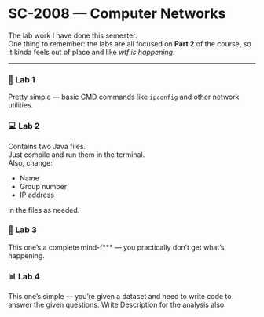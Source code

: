 # SC-2008 — Computer Networks

The lab work I have done this semester.  
One thing to remember: the labs are all focused on **Part 2** of the course, so it kinda feels out of place and like *wtf is happening*.  

---

### 🧪 Lab 1
Pretty simple — basic CMD commands like `ipconfig` and other network utilities.

### 💻 Lab 2
Contains two Java files.  
Just compile and run them in the terminal.  
Also, change:
- Name  
- Group number  
- IP address  

in the files as needed.

### 🧠 Lab 3
This one’s a complete mind-f*** — you practically don’t get what’s happening.

### 📊 Lab 4
This one’s simple — you’re given a dataset and need to write code to answer the given questions. Write Description for the analysis also
